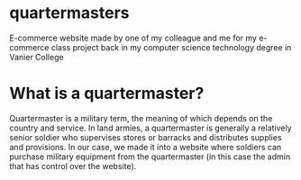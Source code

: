# quartermasters
E-commerce website made by one of my colleague and me for my e-commerce class project back in my computer science technology degree in Vanier College

# What is a quartermaster?
Quartermaster is a military term, the meaning of which depends on the country and service. In land armies, a quartermaster is generally a relatively senior soldier who supervises stores or barracks and distributes supplies and provisions. In our case, we made it into a website where soldiers can purchase military equipment from the quartermaster (in this case the admin that has control over the website).
